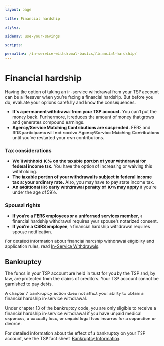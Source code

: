 ```yaml
---
layout: page

title: Financial hardship

styles:

sidenav: use-your-savings

scripts:

permalink: /in-service-withdrawal-basics/financial-hardship/
---
```


# Financial hardship

Having the option of taking an in-service withdrawal from your TSP account can be a lifesaver when you’re facing a financial hardship. But before you do, evaluate your options carefully and know the consequences.

- **It's a permanent withdrawal from your TSP account.** You can’t put the money back. Furthermore, it reduces the amount of money that grows and generates compound earnings.
- **Agency/Service Matching Contributions are suspended.** FERS and BRS participants will not receive Agency/Service Matching Contributions until you've restarted your own contributions.

### Tax considerations

- **We’ll withhold 10% on the taxable portion of your withdrawal for federal income tax.** You have the option of increasing or waiving this withholding.
- **The taxable portion of your withdrawal is subject to federal income tax at your ordinary rate.** Also, you may have to pay state income tax.
- **An additional IRS early withdrawal penalty of 10% may apply** if you're under the age of 59½.

### Spousal rights

- **If you’re a FERS employees or a uniformed services member**, a financial hardship withdrawal requires your spouse's notarized consent.
- **If you’re a CSRS employee**, a financial hardship withdrawal requires spouse notification.

For detailed information about financial hardship withdrawal eligibility and application rules, read [In-Service Withdrawals](javascript:void(0)).

## Bankruptcy
The funds in your TSP account are held in trust for you by the TSP and, by law, are protected from the claims of creditors. Your TSP account cannot be garnished to pay debts.

A chapter 7 bankruptcy action does not affect your ability to obtain a financial hardship in-service withdrawal.

Under chapter 13 of the bankruptcy code, you are only eligible to receive a financial hardship in-service withdrawal if you have unpaid medical expenses, a casualty loss, or unpaid legal fees incurred for a separation or divorce.

For detailed information about the effect of a bankruptcy on your TSP account, see the TSP fact sheet, [Bankruptcy Information](https://www.tsp.gov/PDF/formspubs/tspfs9.pdf).

<!-- CONTENT END -->
